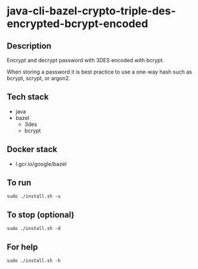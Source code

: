 # java-cli-bazel-crypto-triple-des-encrypted-bcrypt-encoded

## Description
Encrypt and decrypt password with 3DES
encoded with bcrypt.

When storing a password it is best practice
to use a one-way hash such as bcrypt, scrypt,
or argon2.

## Tech stack
- java
- bazel
  - 3des
  - bcrypt

## Docker stack
- l.gcr.io/google/bazel

## To run
`sudo ./install.sh -u`

## To stop (optional)
`sudo ./install.sh -d`

## For help
`sudo ./install.sh -h`
